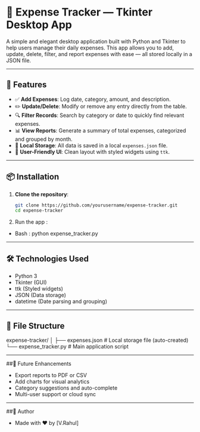 # 💸 Expense Tracker — Tkinter Desktop App

A simple and elegant desktop application built with Python and Tkinter to help users manage their daily expenses. This app allows you to add, update, delete, filter, and report expenses with ease — all stored locally in a JSON file.

---

## 🧰 Features

- ✅ **Add Expenses**: Log date, category, amount, and description.
- ✏️ **Update/Delete**: Modify or remove any entry directly from the table.
- 🔍 **Filter Records**: Search by category or date to quickly find relevant expenses.
- 📊 **View Reports**: Generate a summary of total expenses, categorized and grouped by month.
- 💾 **Local Storage**: All data is saved in a local `expenses.json` file.
- 🎨 **User-Friendly UI**: Clean layout with styled widgets using `ttk`.

---

## 📦 Installation

1. **Clone the repository**:
   ```bash
   git clone https://github.com/yourusername/expense-tracker.git
   cd expense-tracker
2. Run the app :
- Bash :
   python expense_tracker.py
   
---

## 🛠️ Technologies Used
- Python 3
- Tkinter (GUI)
- ttk (Styled widgets)
- JSON (Data storage)
- datetime (Date parsing and grouping)  

---

## 📁 File Structure
expense-tracker/
│
├── expenses.json         # Local storage file (auto-created)
└── expense_tracker.py    # Main application script

---

##🚀 Future Enhancements
- Export reports to PDF or CSV
- Add charts for visual analytics
- Category suggestions and auto-complete
- Multi-user support or cloud sync

---

##🙌 Author
- Made with ❤️ by [V.Rahul]
